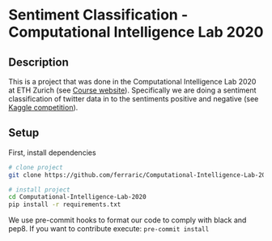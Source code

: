 # Sentiment Classification - Computational Intelligence Lab 2020

## Description   
This is a project that was done in the Computational Intelligence Lab 2020 at ETH Zurich (see [Course website](http://www.da.inf.ethz.ch/teaching/2020/CIL/)).
Specifically we are doing a sentiment classification of twitter data in to the sentiments positive and negative (see [Kaggle competition](https://www.kaggle.com/c/cil-text-classification-2020)). 

## Setup 
First, install dependencies   
```bash
# clone project   
git clone https://github.com/ferraric/Computational-Intelligence-Lab-2020   

# install project   
cd Computational-Intelligence-Lab-2020    
pip install -r requirements.txt
 ```  
We use pre-commit hooks to format our code to comply with black and pep8. If you want to contribute execute: 
```pre-commit install```
 